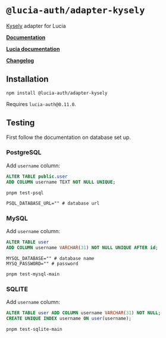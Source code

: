 # `@lucia-auth/adapter-kysely`

[Kysely](https://github.com/koskimas/kysely) adapter for Lucia

**[Documentation](https://lucia-auth.com/learn/adapters/kysely)**

**[Lucia documentation](https://lucia-auth.com)**

**[Changelog](https://github.com/pilcrowOnPaper/lucia/blob/main/packages/adapter-kysely/CHANGELOG.md)**

## Installation

```
npm install @lucia-auth/adapter-kysely
```

Requires `lucia-auth@0.11.0`.

## Testing

First follow the documentation on database set up.

### PostgreSQL

Add `username` column:

```sql
ALTER TABLE public.user
ADD COLUMN username TEXT NOT NULL UNIQUE;
```

```
pnpm test-psql
```

```shell
PSQL_DATABASE_URL="" # database url
```

### MySQL

Add `username` column:

```sql
ALTER TABLE user
ADD COLUMN username VARCHAR(31) NOT NULL UNIQUE AFTER id;
```

```shell
MYSQL_DATABASE="" # database name
MYSQ_PASSWORD="" # password
```

```
pnpm test-mysql-main
```

### SQLITE

Add `username` column:

```sql
ALTER TABLE user ADD COLUMN username VARCHAR(31) NOT NULL;
CREATE UNIQUE INDEX username ON user(username);
```

```
pnpm test-sqlite-main
```
